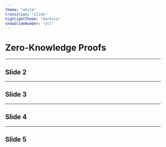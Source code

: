 ```yaml
---
theme: "white"
transition: "slide"
highlightTheme: "darkula"
showSlideNumber: "all"
---
```



# Zero-Knowledge Proofs

[//]: <commento>
[//]: <Per inserire una figura: ![figure](figures/fig.png)>


---

## Slide 2

[//]: <Privacy nelle transazioni bitcoin e introduzione a zcash>



---


## Slide 3

[//]: <Introduzione ai protocolli zero-knowledge>



---

## Slide 4

[//]: <Proofs that Yield Nothing But their Validity and a Methodology of Cryptographic Protocol Design, esempi di zk proof>


---


## Slide 5

[//]: <zk-snark?>